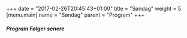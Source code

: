 +++
date = "2017-02-26T20:45:43+01:00"
title = "Søndag"
weight = 5
[menu.main]
name = "Søndag"
parent = "Program"
+++

##### Program Følger senere

<!--
{{< display_table_csv_program file="content/program/soendag.csv" class="striped bordered" >}}
-->